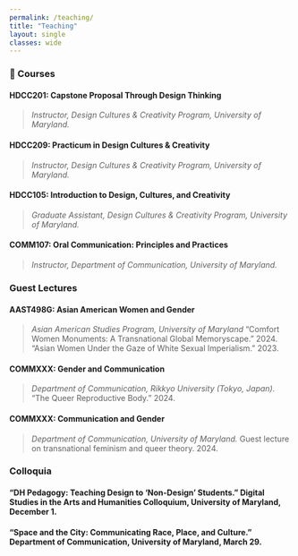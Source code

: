 ```yaml
---
permalink: /teaching/
title: "Teaching"
layout: single
classes: wide
---
```


### 📝 Courses
#### HDCC201: Capstone Proposal Through Design Thinking

> *Instructor, Design Cultures & Creativity Program, University of Maryland.*

#### HDCC209: Practicum in Design Cultures & Creativity

> *Instructor, Design Cultures & Creativity Program, University of Maryland.*

#### HDCC105: Introduction to Design, Cultures, and Creativity

> *Graduate Assistant, Design Cultures & Creativity Program, University of Maryland.*

#### COMM107: Oral Communication: Principles and Practices

> *Instructor, Department of Communication, University of Maryland.*

### Guest Lectures
#### AAST498G: Asian American Women and Gender

> *Asian American Studies Program, University of Maryland*
> “Comfort Women Monuments: A Transnational Global Memoryscape.” 2024.
> “Asian Women Under the Gaze of White Sexual Imperialism.” 2023.

#### COMMXXX: Gender and Communication

> *Department of Communication, Rikkyo University (Tokyo, Japan).*
> “The Queer Reproductive Body.” 2024.

#### COMMXXX: Communication and Gender

> *Department of Communication, University of Maryland.*
> Guest lecture on transnational feminism and queer theory. 2024.

### Colloquia
#### “DH Pedagogy: Teaching Design to ‘Non-Design’ Students.” Digital Studies in the Arts and Humanities Colloquium, University of Maryland, December 1.
#### “Space and the City: Communicating Race, Place, and Culture.” Department of Communication, University of Maryland, March 29.
